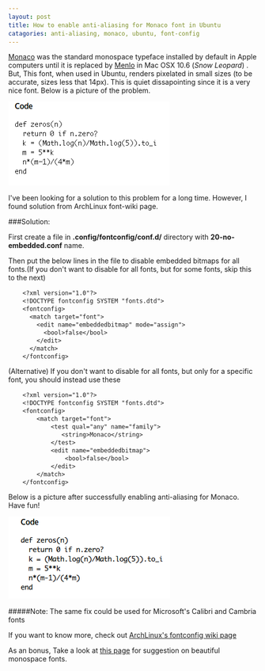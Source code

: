 ```yaml
---
layout: post
title: How to enable anti-aliasing for Monaco font in Ubuntu
catagories: anti-aliasing, monaco, ubuntu, font-config
---
```


[Monaco][monaco] was the standard monospace typeface installed by default in Apple computers until it is replaced by [Menlo][menlo] in Mac OSX 10.6 (*Snow Leopard*) . But, This font, when used in Ubuntu, renders pixelated in small sizes (to be accurate, sizes less that 14px). This is quiet dissapointing since it is a very nice font. Below is a picture of the problem.

![Problematic monaco font in Ubuntu](/img/problematic-monaco.png)

I've been looking for a solution to this problem for a long time. However, I found solution from ArchLinux font-wiki page. 

###Solution:


First create a file in **.config/fontconfig/conf.d/** directory with **20-no-embedded.conf** name.

Then put the below lines in the file to disable embedded bitmaps for all fonts.(If you don't want to disable for all fonts, but for some fonts, skip this to the next)

        <?xml version="1.0"?>
        <!DOCTYPE fontconfig SYSTEM "fonts.dtd">
        <fontconfig>
          <match target="font">
            <edit name="embeddedbitmap" mode="assign">
              <bool>false</bool>
            </edit>
          </match>
        </fontconfig>
            
(Alternative) If you don't want to disable for all fonts, but only for a specific font, you should instead use these 

        <?xml version="1.0"?>
        <!DOCTYPE fontconfig SYSTEM "fonts.dtd">
        <fontconfig>
            <match target="font">
                <test qual="any" name="family">
                   <string>Monaco</string>
                </test>
                <edit name="embeddedbitmap">
                    <bool>false</bool>
                </edit>
            </match>
        </fontconfig>

Below is a picture after successfully enabling anti-aliasing for Monaco. Have fun!

![Monaco problem solved image](/img/solved-monaco-problem.png)

#####Note: The same fix could be used for Microsoft's Calibri and Cambria fonts

If you want to know more, check out [ArchLinux's fontconfig wiki page][1]

As an bonus, Take a look at [this page][4] for suggestion on beautiful monospace fonts. 

[1]:https://wiki.archlinux.org/index.php/Font_configuration
[monaco]:http://en.wikipedia.org/wiki/Monaco_%28typeface%29
[menlo]:http://en.wikipedia.org/wiki/Menlo_(typeface)
[4]:https://www.kuro5hin.org/story/2004/12/6/11739/5249